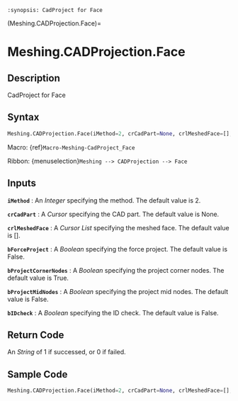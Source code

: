 ```{module} Meshing.CADProjection.Face()
:synopsis: CadProject for Face
```

(Meshing.CADProjection.Face)=

# Meshing.CADProjection.Face

## Description

CadProject for Face

## Syntax

```python
Meshing.CADProjection.Face(iMethod=2, crCadPart=None, crlMeshedFace=[], bForceProject=False, bProjectCornerNodes=True, bProjectMidNodes=False, bIDcheck=False)
```

Macro: {ref}`Macro-Meshing-CadProject_Face`

Ribbon: {menuselection}`Meshing --> CADProjection --> Face`

## Inputs

**`iMethod`**
: An _Integer_ specifying the method. The default value is 2.

**`crCadPart`**
: A _Cursor_ specifying the CAD part. The default value is None.

**`crlMeshedFace`**
: A _Cursor List_ specifying the meshed face. The default value is [].

**`bForceProject`**
: A _Boolean_ specifying the force project. The default value is False.

**`bProjectCornerNodes`**
: A _Boolean_ specifying the project corner nodes. The default value is True.

**`bProjectMidNodes`**
: A _Boolean_ specifying the project mid nodes. The default value is False.

**`bIDcheck`**
: A _Boolean_ specifying the ID check. The default value is False.

## Return Code

An _String_ of 1 if successed, or 0 if failed.

## Sample Code

```python
Meshing.CADProjection.Face(iMethod=2, crCadPart=None, crlMeshedFace=[], bForceProject=False, bProjectCornerNodes=True, bProjectMidNodes=False, bIDcheck=False)
```

